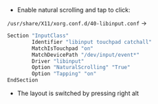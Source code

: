 * Enable natural scrolling and tap to click:

`/usr/share/X11/xorg.conf.d/40-libinput.conf` -> 

```bash
Section "InputClass"
        Identifier "libinput touchpad catchall"
        MatchIsTouchpad "on"
        MatchDevicePath "/dev/input/event*"
        Driver "libinput"
        Option "NaturalScrolling" "True"
        Option "Tapping" "on"
EndSection
```

* The layout is switched by pressing right alt 


